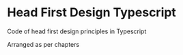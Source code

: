 # Head First Design Typescript

Code of head first design principles in Typescript

Arranged as per chapters
